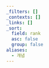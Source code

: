```yaml
---
_filters: []
_contexts: []
_links: []
_sort:
  field: rank
  asc: false
  group: false
aliases:
  - 개념
---
```

